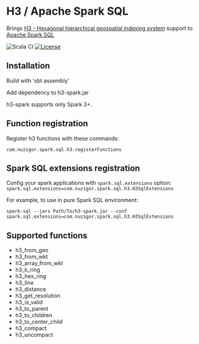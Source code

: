 # H3 / Apache Spark SQL

Brings [H3 - Hexagonal hierarchical geospatial indexing system](https://h3geo.org/) support to [Apache Spark SQL](https://spark.apache.org/)

![Scala CI](https://github.com/nuzigor/h3-spark/actions/workflows/scala.yml/badge.svg)
[![License](https://img.shields.io/badge/License-Apache%202.0-blue.svg)](LICENSE)

Installation
------------

Build with 'sbt assembly'

Add dependency to h3-spark.jar 

h3-spark supports only Spark 3+.

Function registration
--------------

Register h3 functions with these commands:

    com.nuzigor.spark.sql.h3.registerFunctions

Spark SQL extensions registration
--------------

Config your spark applications with `spark.sql.extensions` option: `spark.sql.extensions=com.nuzigor.spark.sql.h3.H3SqlExtensions`

For example, to use in pure Spark SQL environment:

    spark-sql --jars Path/To/h3-spark.jar --conf spark.sql.extensions=com.nuzigor.spark.sql.h3.H3SqlExtensions

Supported functions
--------------

- h3_from_geo
- h3_from_wkt
- h3_array_from_wkt
- h3_k_ring
- h3_hex_ring
- h3_line
- h3_distance
- h3_get_resolution
- h3_is_valid
- h3_to_parent
- h3_to_children
- h3_to_center_child
- h3_compact
- h3_uncompact